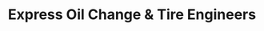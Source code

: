 ---
title: "Express Oil Change & Tire Engineers"
url: /birmingham/express-oil-change-and-tire-engineers-lorna-road/
shop: tyres
---